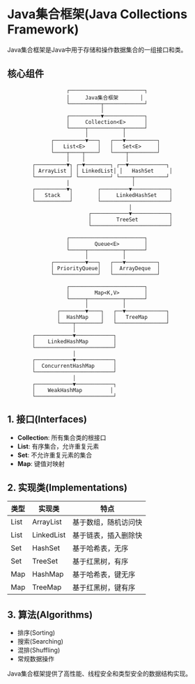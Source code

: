 # Java集合框架(Java Collections Framework)

Java集合框架是Java中用于存储和操作数据集合的一组接口和类。

## 核心组件

```
                   ┌────────────────────────┐
                   │     Java集合框架       │
                   └──────────┬─────────────┘
                              │
                   ┌──────────▼─────────────┐
                   │     Collection<E>      │
                   └─────┬───────────┬──────┘
                         │           │
              ┌──────────▼───┐   ┌───▼──────────┐
              │   List<E>    │   │   Set<E>     │
              └────┬────┬────┘   └────┬─────────┘
                   │    │             │
        ┌──────────▼┐ ┌─▼────────┐ ┌──▼────────────┐
        │ ArrayList │ │ LinkedList│ │   HashSet     │
        └───────────┘ └──────────┘ └────┬──────────┘
                   │                    │
        ┌──────────▼┐        ┌─────────▼────────────┐
        │   Stack   │        │     LinkedHashSet    │
        └───────────┘        └──────────────────────┘
                                       │
                          ┌────────────▼────────────┐
                          │        TreeSet          │
                          └─────────────────────────┘

                   ┌────────────────────────┐
                   │        Queue<E>        │
                   └─────┬───────────┬──────┘
                         │           │
              ┌──────────▼───┐   ┌───▼──────────┐
              │ PriorityQueue│   │  ArrayDeque  │
              └──────────────┘   └──────────────┘

                   ┌────────────────────────┐
                   │        Map<K,V>        │
                   └─────┬───────────┬──────┘
                         │           │
                ┌────────▼────┐   ┌──▼─────────────┐
                │  HashMap    │   │   TreeMap      │
                └────┬────────┘   └────────────────┘
                     │
        ┌────────────▼────────────┐
        │    LinkedHashMap        │
        └─────────────────────────┘
                     │
        ┌────────────▼────────────┐
        │  ConcurrentHashMap      │
        └─────────────────────────┘
                     │
        ┌────────────▼────────────┐
        │    WeakHashMap         │
        └─────────────────────────┘
```

## 1. 接口(Interfaces)

- **Collection**: 所有集合类的根接口
- **List**: 有序集合，允许重复元素
- **Set**: 不允许重复元素的集合
- **Map**: 键值对映射

## 2. 实现类(Implementations)

| 类型 | 实现类 | 特点 |
|------|--------|------|
| List | ArrayList | 基于数组，随机访问快 |
| List | LinkedList | 基于链表，插入删除快 |
| Set  | HashSet | 基于哈希表，无序 |
| Set  | TreeSet | 基于红黑树，有序 |
| Map  | HashMap | 基于哈希表，键无序 |
| Map  | TreeMap | 基于红黑树，键有序 |

## 3. 算法(Algorithms)

- 排序(Sorting)
- 搜索(Searching)
- 混排(Shuffling)
- 常规数据操作

Java集合框架提供了高性能、线程安全和类型安全的数据结构实现。
